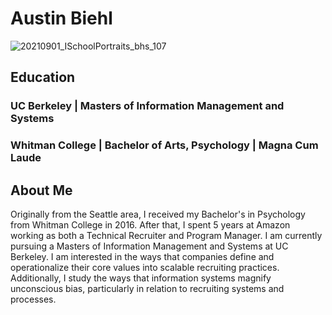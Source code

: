 # Austin Biehl

![20210901_ISchoolPortraits_bhs_107](https://user-images.githubusercontent.com/90428224/191388842-dd7c6203-9a44-4412-8cfd-22bcbb83ea66.jpg)


## Education
### UC Berkeley | Masters of Information Management and Systems
### Whitman College | Bachelor of Arts, Psychology | Magna Cum Laude

## About Me
Originally from the Seattle area, I received my 
Bachelor's in Psychology from Whitman College in 2016. After that, I spent 
5 years at Amazon working as both a Technical Recruiter and Program 
Manager.  I am currently pursuing a Masters of Information Management and 
Systems at UC Berkeley. I am interested in the ways that companies define and 
operationalize their core values into scalable recruiting practices. 
Additionally, I study the ways that information systems magnify 
unconscious bias, particularly in relation to recruiting systems and 
processes.
